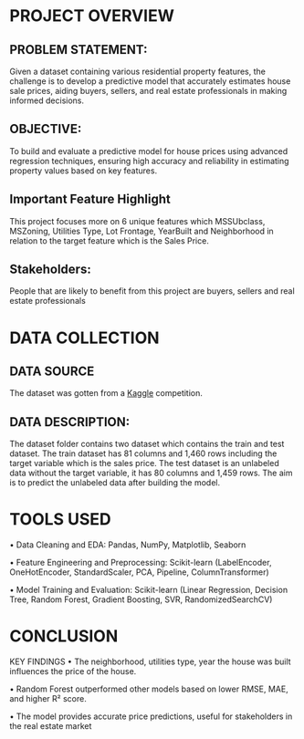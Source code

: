 # PROJECT OVERVIEW
   
   ## PROBLEM STATEMENT: 
   
  Given a dataset containing various residential property features, the challenge is to develop a predictive model that accurately estimates house sale prices, aiding buyers, sellers, and real estate professionals in making informed decisions.

  ## OBJECTIVE:
  To build and evaluate a predictive model for house prices using advanced regression techniques, ensuring high accuracy and reliability in estimating property values based on key features.
  
  ## Important Feature Highlight 
  
  This project focuses more on 6 unique features which MSSUbclass, MSZoning, Utilities Type, Lot Frontage, YearBuilt and Neighborhood in relation to the target feature which is the Sales Price.
  ## Stakeholders: 
  People that are likely to benefit from this project are buyers, sellers and real estate professionals
  
# DATA COLLECTION
  ## DATA SOURCE 
  The dataset was gotten from a [Kaggle](https://www.kaggle.com/competitions/house-prices-advanced-regression-techniques/data) competition.

  ## DATA DESCRIPTION: 
  The dataset folder contains two dataset which contains the train and test dataset. The train dataset has 81 columns and 1,460 rows including the target variable which is the sales price. The test dataset is an unlabeled data without the target variable, it has 80 columns and 1,459 rows. The aim is to predict the unlabeled data after building the model. 

# TOOLS USED
•	Data Cleaning and EDA: Pandas, NumPy, Matplotlib, Seaborn

•	Feature Engineering and Preprocessing: Scikit-learn (LabelEncoder, OneHotEncoder, StandardScaler, PCA, Pipeline, ColumnTransformer)

•	Model Training and Evaluation: Scikit-learn (Linear Regression, Decision Tree, Random Forest, Gradient Boosting, SVR, RandomizedSearchCV)

# CONCLUSION 
KEY FINDINGS
•	The neighborhood, utilities type, year the house was built influences the price of the house.

•	Random Forest outperformed other models based on lower RMSE, MAE, and higher R² score.

•	The model provides accurate price predictions, useful for stakeholders in the real estate market

